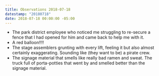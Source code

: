 ```yaml
---
title: Observations 2018-07-18
datestamp: "20180718"
date: 2018-07-18 00:00:00 -05:00
---
```


- The park district employee who noticed me struggling to re-secure a fence that I had opened for him and came back to help me with it.
- A red balloon!!!!
- The stage assemblers grunting with every lift, feeling it but also almost certainly exaggerating. Sounding like (they want to be) a pirate crew.
- The signage material that smells like really bad ramen and sweat. The truck full of porta-potties that went by and smelled better than the signage material.

